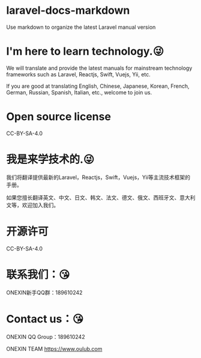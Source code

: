 # laravel-docs-markdown

Use markdown to organize the latest Laravel manual version

# I'm here to learn technology.😜
We will translate and provide the latest manuals for mainstream technology frameworks such as Laravel, Reactjs, Swift, Vuejs, Yii, etc.

If you are good at translating English, Chinese, Japanese, Korean, French, German, Russian, Spanish, Italian, etc., welcome to join us.

# Open source license
CC-BY-SA-4.0

# 我是来学技术的.😜
我们将翻译提供最新的Laravel，Reactjs，Swift，Vuejs，Yii等主流技术框架的手册。

如果您擅长翻译英文、中文、日文、韩文、法文、德文、俄文、西班牙文、意大利文等，欢迎加入我们。

# 开源许可
CC-BY-SA-4.0

# 联系我们：😘
ONEXIN新手QQ群：189610242

# Contact us：😘
ONEXIN QQ Group：189610242

ONEXIN TEAM
https://www.oulub.com
